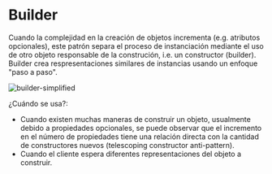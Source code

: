 # Builder
Cuando la complejidad en la creación de objetos incrementa (e.g. atributos opcionales), este patrón separa el proceso de instanciación mediante el uso de otro objeto responsable de la construción, i.e. un constructor (builder).
Builder crea respresentaciones similares de instancias usando un enfoque "paso a paso".

![builder-simplified](http://www.plantuml.com/plantuml/proxy?cache=no&src=https://raw.githubusercontent.com/paguerre3/creational-patterns/main/cp-samples/src/cp/samples/builder/_builder-simplified-diagram.iuml)

¿Cuándo se usa?:
* Cuando existen muchas maneras de construir un objeto, usualmente debido a propiedades opcionales, se puede observar que el incremento en el número de propiedades tiene una relación directa con la cantidad de constructores nuevos (telescoping constructor anti-pattern).
* Cuando el cliente espera diferentes representaciones del objeto a construir.